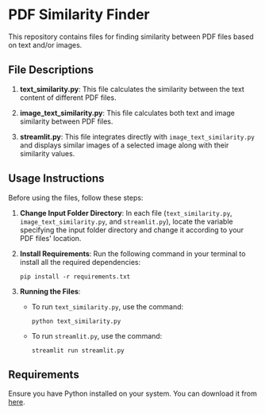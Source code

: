 # PDF Similarity Finder

This repository contains files for finding similarity between PDF files based on text and/or images.

## File Descriptions

1. **text_similarity.py**: This file calculates the similarity between the text content of different PDF files.

2. **image_text_similarity.py**: This file calculates both text and image similarity between PDF files.

3. **streamlit.py**: This file integrates directly with `image_text_similarity.py` and displays similar images of a selected image along with their similarity values.

## Usage Instructions

Before using the files, follow these steps:

1. **Change Input Folder Directory**: In each file (`text_similarity.py`, `image_text_similarity.py`, and `streamlit.py`), locate the variable specifying the input folder directory and change it according to your PDF files' location.

2. **Install Requirements**: Run the following command in your terminal to install all the required dependencies:

    ```
    pip install -r requirements.txt
    ```

3. **Running the Files**:
   - To run `text_similarity.py`, use the command:
     ```
     python text_similarity.py
     ```
   - To run `streamlit.py`, use the command:
     ```
     streamlit run streamlit.py
     ```

## Requirements

Ensure you have Python installed on your system. You can download it from [here](https://www.python.org/downloads/).





